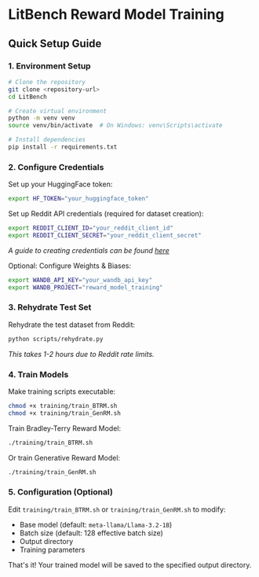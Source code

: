 # LitBench Reward Model Training

## Quick Setup Guide

### 1. Environment Setup

```bash
# Clone the repository
git clone <repository-url>
cd LitBench

# Create virtual environment
python -m venv venv
source venv/bin/activate  # On Windows: venv\Scripts\activate

# Install dependencies
pip install -r requirements.txt
```

### 2. Configure Credentials

Set up your HuggingFace token:
```bash
export HF_TOKEN="your_huggingface_token"
```

Set up Reddit API credentials (required for dataset creation):
```bash
export REDDIT_CLIENT_ID="your_reddit_client_id"
export REDDIT_CLIENT_SECRET="your_reddit_client_secret"
```
*A guide to creating credentials can be found [here](https://docs.google.com/document/d/19o3O_lMsi3i8TNgCayYGUs6TRZu6Gj7RgYmJ9gSLiBY/edit?usp=sharing)*

Optional: Configure Weights & Biases:
```bash
export WANDB_API_KEY="your_wandb_api_key"
export WANDB_PROJECT="reward_model_training"
```

### 3. Rehydrate Test Set

Rehydrate the test dataset from Reddit:
```bash
python scripts/rehydrate.py
```
*This takes 1-2 hours due to Reddit rate limits.*

### 4. Train Models

Make training scripts executable:
```bash
chmod +x training/train_BTRM.sh
chmod +x training/train_GenRM.sh
```

Train Bradley-Terry Reward Model:
```bash
./training/train_BTRM.sh
```

Or train Generative Reward Model:
```bash
./training/train_GenRM.sh
```

### 5. Configuration (Optional)

Edit `training/train_BTRM.sh` or `training/train_GenRM.sh` to modify:
- Base model (default: `meta-llama/Llama-3.2-1B`)
- Batch size (default: 128 effective batch size)
- Output directory
- Training parameters

That's it! Your trained model will be saved to the specified output directory.

